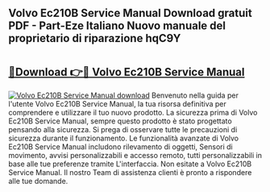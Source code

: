 ## Volvo Ec210B Service Manual Download gratuit PDF - Part-Eze Italiano Nuovo manuale del proprietario di riparazione hqC9Y

# <h2><a href="http://dfcqfvy.blite.top/?on=Volvo+Ec210B+Service+Manual">🔗Download 👉🔴 Volvo Ec210B Service Manual</a></h2>

[![Volvo Ec210B Service Manual download](https://i.imgur.com/lujVjoI.png)](http://dfcqfvy.blite.top/?on=Volvo+Ec210B+Service+Manual)
Benvenuto nella guida per l'utente Volvo Ec210B Service Manual, la tua risorsa definitiva per comprendere e utilizzare il tuo nuovo prodotto. La sicurezza prima di Volvo Ec210B Service Manual, sempre questo prodotto è stato progettato pensando alla sicurezza. Si prega di osservare tutte le precauzioni di sicurezza durante il funzionamento. Le funzionalità avanzate di Volvo Ec210B Service Manual includono rilevamento di oggetti, Sensori di movimento, avvisi personalizzabili e accesso remoto, tutti personalizzabili in base alle tue preferenze tramite L'interfaccia. Non esitate a Volvo Ec210B Service Manual. Il nostro Team di assistenza clienti è pronto a rispondere alle tue domande.
